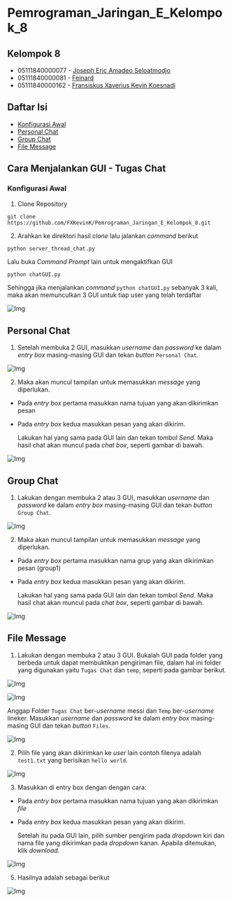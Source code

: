 # Pemrograman_Jaringan_E_Kelompok_8

## Kelompok 8
* 05111840000077 - [Joseph Eric Amadeo Seloatmodjo](https://github.com/josepheric)
* 05111840000081 - [Feinard](https://github.com/feinardslim)
* 05111840000162 - [Fransiskus Xaverius Kevin Koesnadi](https://github.com/fxkevink)

## Daftar Isi
* [Konfigurasi Awal](#konfigurasi-awal)
* [Personal Chat](#personal-chat)
* [Group Chat](#group-chat)
* [File Message](#file-message)

## Cara Menjalankan GUI - Tugas Chat

### Konfigurasi Awal 

1. Clone Repository

```git
git clone https://github.com/FXKevinK/Pemrograman_Jaringan_E_Kelompok_8.git
```

2. Arahkan ke direktori hasil *clone* lalu jalankan *command* berikut

```python
python server_thread_chat.py
```
Lalu buka *Command Prompt* lain untuk mengaktifkan GUI
```
python chatGUI.py
```

Sehingga jika menjalankan *command* `python chatGUI.py` sebanyak 3 kali, maka akan memunculkan 3 GUI untuk tiap user yang telah terdaftar

![Img](https://github.com/FXKevinK/Pemrograman_Jaringan_E_Kelompok_8/blob/Tugas_Chat/img/guipolos.png)

## Personal Chat

1. Setelah membuka 2 GUI, masukkan *username* dan *password* ke dalam *entry box* masing-masing GUI dan tekan *button* `Personal Chat`.

![Img](https://github.com/FXKevinK/Pemrograman_Jaringan_E_Kelompok_8/blob/Tugas_Chat/img/gui2.png)


2. Maka akan muncul tampilan untuk memasukkan *message* yang diperlukan. 
* Pada *entry box* pertama masukkan nama tujuan yang akan dikirimkan pesan
* Pada *entry box* kedua masukkan pesan yang akan dikirim. 

    Lakukan hal yang sama pada GUI lain dan tekan tombol *Send*. Maka hasil chat akan muncul pada *chat box*, seperti gambar di bawah.

![Img](https://github.com/FXKevinK/Pemrograman_Jaringan_E_Kelompok_8/blob/Tugas_Chat/img/guipc.png)

## Group Chat

1. Lakukan dengan membuka 2 atau 3 GUI, masukkan *username* dan *password* ke dalam *entry box* masing-masing GUI dan tekan *button* `Group Chat`.

![Img](https://github.com/FXKevinK/Pemrograman_Jaringan_E_Kelompok_8/blob/Tugas_Chat/img/allgui.png)

2. Maka akan muncul tampilan untuk memasukkan *message* yang diperlukan. 
* Pada *entry box* pertama masukkan nama grup yang akan dikirimkan pesan (group1) 
* Pada *entry box* kedua masukkan pesan yang akan dikirim. 

    Lakukan hal yang sama pada GUI lain dan tekan tombol *Send*. Maka hasil chat akan muncul pada *chat box*, seperti gambar di bawah.

![Img](https://github.com/FXKevinK/Pemrograman_Jaringan_E_Kelompok_8/blob/Tugas_Chat/img/guigc.png)


## File Message

1. Lakukan dengan membuka 2 atau 3 GUI. Bukalah GUI pada folder yang berbeda untuk dapat membuktikan pengiriman file, dalam hal ini folder yang digunakan yaitu `Tugas Chat` dan `temp`, seperti pada gambar berikut.

![Img](https://github.com/FXKevinK/Pemrograman_Jaringan_E_Kelompok_8/blob/Tugas_Chat/img/tugaschatt.png)

![Img](https://github.com/FXKevinK/Pemrograman_Jaringan_E_Kelompok_8/blob/Tugas_Chat/img/tempp.png)

Anggap Folder `Tugas Chat` ber-*username* messi dan `Temp` ber-*username* lineker. Masukkan *username* dan *password* ke dalam *entry box* masing-masing GUI dan tekan *button* `Files`.

![Img](https://github.com/FXKevinK/Pemrograman_Jaringan_E_Kelompok_8/blob/Tugas_Chat/img/gui2.png)

2. Pilih file yang akan dikirimkan ke *user* lain contoh filenya adalah `test1.txt` yang berisikan `hello world`.

![Img](https://github.com/FXKevinK/Pemrograman_Jaringan_E_Kelompok_8/blob/Tugas_Chat/img/heloword1.png)

3. Masukkan di entry box dengan dengan cara:
* Pada *entry box* pertama masukkan nama tujuan yang akan dikirimkan *file*
* Pada *entry box* kedua masukkan pesan yang akan dikirim. 

    Setelah itu pada GUI lain, pilih sumber pengirim pada *dropdown* kiri dan nama file yang dikirimkan pada *dropdown* kanan. Apabila ditemukan, klik *download*.

![Img](https://github.com/FXKevinK/Pemrograman_Jaringan_E_Kelompok_8/blob/Tugas_Chat/img/guifile.png)

5. Hasilnya adalah sebagai berikut

![Img](https://github.com/FXKevinK/Pemrograman_Jaringan_E_Kelompok_8/blob/Tugas_Chat/img/heloword2.png)

